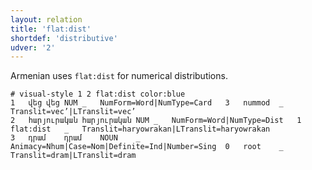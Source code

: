 ```yaml
---
layout: relation
title: 'flat:dist'
shortdef: 'distributive'
udver: '2'
---
```


Armenian uses `flat:dist` for numerical distributions.

~~~ conllu
# visual-style 1 2 flat:dist color:blue
1	վեց	վեց	NUM	_	NumForm=Word|NumType=Card	3	nummod	_	Translit=vec’|LTranslit=vec’
2	հարյուրական	հարյուրական	NUM	_	NumForm=Word|NumType=Dist	1	flat:dist	_	Translit=haryowrakan|LTranslit=haryowrakan
3	դրամ	դրամ	NOUN	_	Animacy=Nhum|Case=Nom|Definite=Ind|Number=Sing	0	root	_	Translit=dram|LTranslit=dram

~~~
<!-- Interlanguage links updated St lis 3 20:58:55 CET 2021 -->
